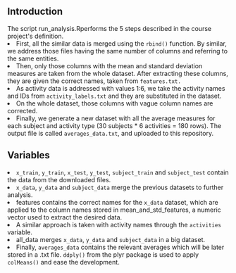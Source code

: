 <h2>Introduction</h2>
The script run_analysis.Rperforms the 5 steps described in the course project's definition.

<li>First, all the similar data is merged using the <code>rbind()</code> function. By similar, we address those files having the same number of columns and referring to the same entities.</li>
<li>Then, only those columns with the mean and standard deviation measures are taken from the whole dataset. After extracting these columns, they are given the correct names, taken from <code>features.txt.</code></li>
<li>As activity data is addressed with values 1:6, we take the activity names and IDs from <code>activity_labels.txt</code> and they are substituted in the dataset.</li>
<li>On the whole dataset, those columns with vague column names are corrected.</li>
<li>Finally, we generate a new dataset with all the average measures for each subject and activity type (30 subjects * 6 activities = 180 rows). The output file is called <code>averages_data.txt</code>, and uploaded to this repository.</li>
<h2> Variables</h2>
<li><code>x_train</code>, <code>y_train</code>, <code>x_test</code>, <code>y_test</code>, <code>subject_train</code> and <code>subject_test</code> contain the data from the downloaded files.</li>
<li><code>x_data</code>, <code>y_data</code> and <code>subject_data</code> merge the previous datasets to further analysis.</li>
<li>features contains the correct names for the <code>x_data</code> dataset, which are applied to the column names stored in mean_and_std_features, a numeric vector used to extract the desired data.</li>
<li>A similar approach is taken with activity names through the <code>activities</code> variable.</li>
<li>all_data merges <code>x_data</code>, <code>y_data</code> and <code>subject_data</code> in a big dataset.</li>
<li>Finally, <code>averages_data</code> contains the relevant averages which will be later stored in a .txt file. <code>ddply()</code> from the plyr package is used to apply <code>colMeans()</code> and ease the development.</li>
